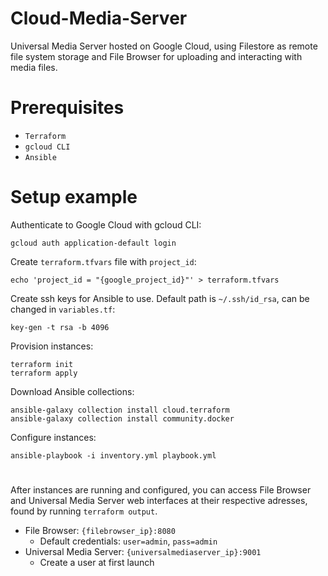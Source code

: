 # Cloud-Media-Server
Universal Media Server hosted on Google Cloud, using Filestore as remote file system storage and File Browser for uploading and interacting with media files.

# Prerequisites
- `Terraform`
- `gcloud CLI`
- `Ansible`

# Setup example

Authenticate to Google Cloud with gcloud CLI:
```
gcloud auth application-default login
```

Create `terraform.tfvars` file with `project_id`:
```
echo 'project_id = "{google_project_id}"' > terraform.tfvars
```

Create ssh keys for Ansible to use. Default path is `~/.ssh/id_rsa`, can be changed in `variables.tf`:
```
key-gen -t rsa -b 4096
```

Provision instances:
```
terraform init
terraform apply
```

Download Ansible collections:
```
ansible-galaxy collection install cloud.terraform
ansible-galaxy collection install community.docker
```

Configure instances:
```
ansible-playbook -i inventory.yml playbook.yml
```

# 

After instances are running and configured, you can access File Browser and Universal Media Server web interfaces at their respective adresses, found by running `terraform output`.

- File Browser: `{filebrowser_ip}:8080`
    - Default credentials: `user=admin`, `pass=admin`
- Universal Media Server: `{universalmediaserver_ip}:9001`
    - Create a user at first launch


